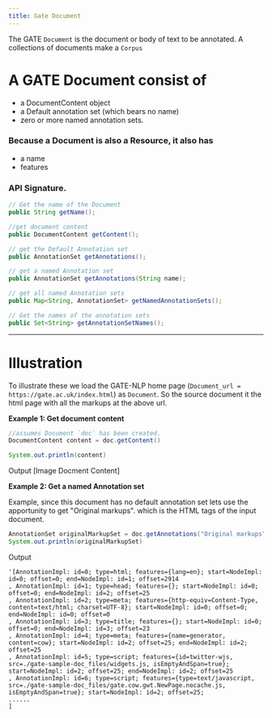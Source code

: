 ```yaml
---
title: Gate Document
---
```



The GATE `Document` is the document or body of text to be annotated. A collections of documents make a `Corpus`

# A GATE Document consist of 
* a DocumentContent object
* a Default annotation set (which bears no name)
* zero or more named annotation sets.

### Because a Document is also a Resource, it also has
* a name
* features  

### API Signature.
```java
// Get the name of the Document
public String getName();

//get document content
public DocumentContent getContent();

// get the Default Annotation set
public AnnotationSet getAnnotations();  

// get a named Annotation set
public AnnotationSet getAnnotations(String name);  

// get all named Annotation sets
public Map<String, AnnotationSet> getNamedAnnotationSets();

// Get the names of the annotation sets
public Set<String> getAnnotationSetNames();

```

------

# Illustration
To illustrate these we load the GATE-NLP home page (`Document_url = https://gate.ac.uk/index.html`) as `Document`.
So the source document it the html page with all the markups at the above url.

**Example 1: Get document content**
```java
//assumes Document `doc` has been created.
DocumentContent content = doc.getContent()

System.out.println(content)
```
Output
[Image Docment Content]




**Example 2: Get a named Annotation set**


Example, since this document has no default annotation set lets use the apportunity to get "Original markups". which is the HTML tags of the input document.
```java
AnnotationSet originalMarkupSet = doc.getAnnotations("Original markups")
System.out.println(originalMarkupSet)
```
Output

```
'[AnnotationImpl: id=0; type=html; features={lang=en}; start=NodeImpl: id=0; offset=0; end=NodeImpl: id=1; offset=2914
, AnnotationImpl: id=1; type=head; features={}; start=NodeImpl: id=0; offset=0; end=NodeImpl: id=2; offset=25
, AnnotationImpl: id=2; type=meta; features={http-equiv=Content-Type, content=text/html; charset=UTF-8}; start=NodeImpl: id=0; offset=0; end=NodeImpl: id=0; offset=0
, AnnotationImpl: id=3; type=title; features={}; start=NodeImpl: id=0; offset=0; end=NodeImpl: id=3; offset=23
, AnnotationImpl: id=4; type=meta; features={name=generator, content=cow}; start=NodeImpl: id=2; offset=25; end=NodeImpl: id=2; offset=25
, AnnotationImpl: id=5; type=script; features={id=twitter-wjs, src=./gate-sample-doc_files/widgets.js, isEmptyAndSpan=true}; start=NodeImpl: id=2; offset=25; end=NodeImpl: id=2; offset=25
, AnnotationImpl: id=6; type=script; features={type=text/javascript, src=./gate-sample-doc_files/gate.cow.gwt.NewPage.nocache.js, isEmptyAndSpan=true}; start=NodeImpl: id=2; offset=25;
......
]
```



